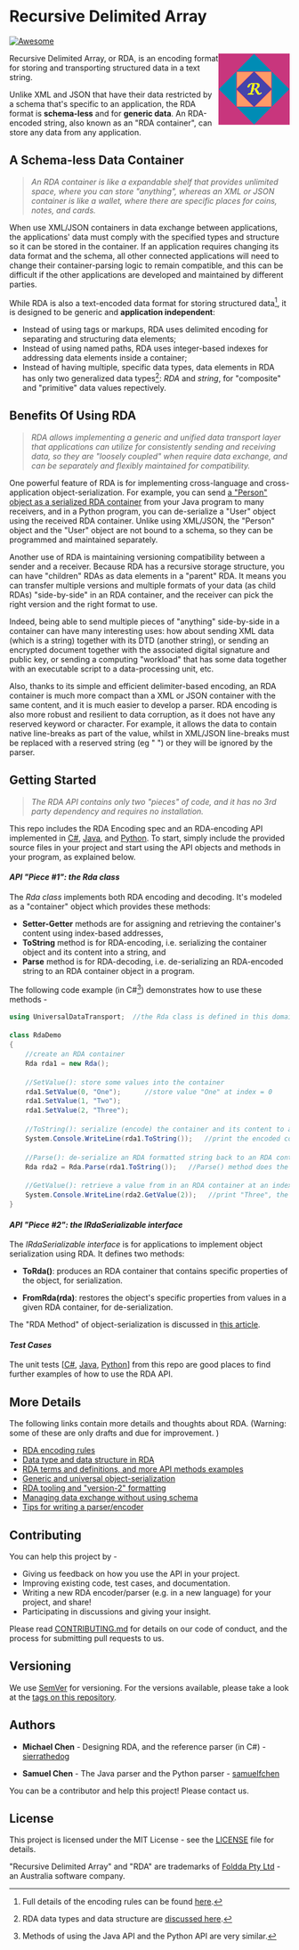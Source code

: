 # Recursive Delimited Array 
[![Awesome](https://cdn.jsdelivr.net/gh/sindresorhus/awesome@d7305f38d29fed78fa85652e3a63e154dd8e8829/media/badge.svg)](https://github.com/sindresorhus/awesome#readme)

<img src="docs/image/rda_logo.png" align="right" height="128">

Recursive Delimited Array, or RDA, is an encoding format for storing and transporting structured data in a text string.

Unlike XML and JSON that have their data restricted by a schema that's specific to an application, the RDA format is **schema-less** and for **generic data**. An RDA-encoded string, also known as an "RDA container", can store any data from any application. 

## A Schema-less Data Container

> *An RDA container is like a expandable shelf that provides unlimited space, where you can store "anything", whereas an XML or JSON container is like a wallet, where there are specific places for coins, notes, and cards.* 

When use XML/JSON containers in data exchange between applications, the applications' data must comply with the specified types and structure so it can be stored in the container. If an application requires changing its data format and the schema, all other connected applications will need to change their container-parsing logic to remain compatible, and this can be difficult if the other applications are developed and maintained by different parties.

While RDA is also a text-encoded data format for storing structured data[^1], it is designed to be generic and **application independent**:

[^1]: Full details of the encoding rules can be found [here](https://foldda.github.io/rda/rda-encoding-rule).

* Instead of using tags or markups, RDA uses delimited encoding for separating and structuring data elements; 
* Instead of using named paths, RDA uses integer-based indexes for addressing data elements inside a container; 
* Instead of having multiple, specific data types, data elements in RDA has only two generalized data types[^2]: _RDA_ and _string_, for "composite" and "primitive" data values repectively.
 
[^2]:RDA data types and data structure are [discussed here](https://foldda.github.io/rda/data-type-and-data-structure). 

## Benefits Of Using RDA

> *RDA allows implementing a generic and unified data transport layer that applications can utilize for consistently sending and receiving data, so they are "loosely coupled" when require data exchange, and can be separately and flexibly maintained for compatibility.*
 
One powerful feature of RDA is for implementing cross-language and cross-application object-serialization. For example, you can send [a "Person" object as a serialized RDA container](https://foldda.github.io/rda/2022/10/03/obj-serialization-pattern.html) from your Java program to many receivers, and in a Python program, you can de-serialize a "User" object using the received RDA container. Unlike using XML/JSON, the "Person" object and the "User" object are not bound to a schema, so they can be programmed and maintained separately. 

Another use of RDA is maintaining versioning compatibility between a sender and a receiver. Because RDA has a recursive storage structure, you can have "children" RDAs as data elements in a "parent" RDA. It means you can transfer multiple versions and multiple formats of your data (as child RDAs) "side-by-side" in an RDA container, and the receiver can pick the right version and the right format to use. 

Indeed, being able to send multiple pieces of "anything" side-by-side in a container can have many interesting uses: how about sending XML data (which is a string) together with its DTD (another string), or sending an encrypted document together with the associated digital signature and public key, or sending a computing "workload" that has some data together with an executable script to a data-processing unit, etc.

Also, thanks to its simple and efficient delimiter-based encoding, an RDA container is much more compact than a XML or JSON container with the same content, and it is much easier to develop a parser. RDA encoding is also more robust and resilient to data corruption, as it does not have any reserved keyword or character. For example, it allows the data to contain native line-breaks as part of the value, whilst in XML/JSON line-breaks must be replaced with a reserved string (eg "&#xA;") or they will be ignored by the parser.

## Getting Started

> *The RDA API contains only two "pieces" of code, and it has no 3rd party dependency and requires no installation.*

This repo includes the RDA Encoding spec and an RDA-encoding API implemented in [C#](https://github.com/foldda/rda/tree/main/src/CSharp), [Java](https://github.com/foldda/rda/blob/main/src/Java/), and [Python](https://github.com/foldda/rda/blob/main/src/Python). To start, simply include the provided source files in your project and start using the API objects and methods in your program, as explained below.

#### _API "Piece #1": the Rda class_

The _Rda class_ implements both RDA encoding and decoding. It's modeled as a "container" object which provides these methods:

* **Setter-Getter** methods are for assigning and retrieving the container's content using index-based addresses, 
* **ToString** method is for RDA-encoding, i.e. serializing the container object and its content into a string, and 
* **Parse** method is for RDA-decoding, i.e. de-serializing an RDA-encoded string to an RDA container object in a program.

The following code example (in C#[^3]) demonstrates how to use these methods - 

[^3]: Methods of using the Java API and the Python API are very similar.

```c#
using UniversalDataTransport;  //the Rda class is defined in this domain

class RdaDemo
{
    //create an RDA container
    Rda rda1 = new Rda();    

    //SetValue(): store some values into the container
    rda1.SetValue(0, "One");      //store value "One" at index = 0
    rda1.SetValue(1, "Two");
    rda1.SetValue(2, "Three");

    //ToString(): serialize (encode) the container and its content to an RDA formatted string
    System.Console.WriteLine(rda1.ToString());   //print the encoded container string, eg "|\|One|Two|Three"

    //Parse(): de-serialize an RDA formatted string back to an RDA container object 
    Rda rda2 = Rda.Parse(rda1.ToString());   //Parse() method does the reverse of the ToString() method.

    //GetValue(): retrieve a value from in an RDA container at an index location    
    System.Console.WriteLine(rda2.GetValue(2));   //print "Three", the value stored at index=2 in the container.
}
```

#### _API "Piece #2": the IRdaSerializable interface_

The _IRdaSerializable interface_ is for applications to implement object serialization using RDA. It defines two methods:

* **ToRda()**: produces an RDA container that contains specific properties of the object, for serialization. 

* **FromRda(rda)**: restores the object's specific properties from values in a given RDA container, for de-serialization.

The "RDA Method" of object-serialization is discussed in [this article](https://foldda.github.io/rda/object-serialization-pattern).

#### _Test Cases_

The unit tests [[C#](https://github.com/foldda/rda/tree/main/src/CSharp/UnitTests), [Java](https://github.com/foldda/rda/blob/main/src/Java/src/test/java/UniversalDataTransport/UniversalDataFrameworkTests.java), [Python](https://github.com/foldda/rda/blob/main/src/Python/test_rda.py)] from this repo are good places to find further examples of how to use the RDA API.

## More Details 

The following links contain more details and thoughts about RDA. (Warning: some of these are only drafts and due for improvement. )

- [RDA encoding rules](https://foldda.github.io/rda/rda-encoding-rule)
- [Data type and data structure in RDA](https://foldda.github.io/rda/data-type-and-data-structure)
- [RDA terms and definitions, and more API methods examples](https://foldda.github.io/rda/api-terms-and-definitions)
- [Generic and universal object-serialization](https://foldda.github.io/rda/object-serialization-pattern)
- [RDA tooling and "version-2" formatting](https://foldda.github.io/rda/rda-tooling-and-formatting)
- [Managing data exchange without using schema](https://foldda.github.io/rda/metadata-vs-schema)
- [Tips for writing a parser/encoder](https://foldda.github.io/rda/parser-development-tips)

## Contributing

You can help this project by - 

- Giving us feedback on how you use the API in your project.
- Improving existing code, test cases, and documentation.
- Writing a new RDA encoder/parser (e.g. in a new language) for your project, and share!
- Participating in discussions and giving your insight.

Please read [CONTRIBUTING.md](CONTRIBUTING.md) for details on our code of conduct, and the process for submitting pull requests to us.

## Versioning

We use [SemVer](http://semver.org/) for versioning. For the versions available, please take a look at the [tags on this repository](https://github.com/sierrathedog/rda/tags).

## Authors

* **Michael Chen** - Designing RDA, and the reference parser (in C#) - [sierrathedog](https://github.com/sierrathedog)

* **Samuel Chen** - The Java parser and the Python parser - [samuelfchen](https://github.com/samuelfchen)

You can be a contributor and help this project! Please contact us.

## License 

This project is licensed under the MIT License - see the [LICENSE](LICENSE) file for details. 

"Recursive Delimited Array" and "RDA" are trademarks of [Foldda Pty Ltd](https://foldda.com) - an Australia software company.

